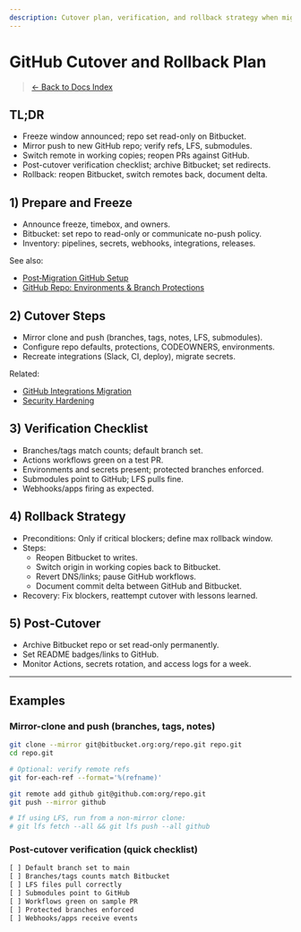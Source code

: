 ```yaml
---
description: Cutover plan, verification, and rollback strategy when migrating from Bitbucket to GitHub
---
```


# GitHub Cutover and Rollback Plan

> [← Back to Docs Index](./README.md)

## TL;DR
- Freeze window announced; repo set read-only on Bitbucket.
- Mirror push to new GitHub repo; verify refs, LFS, submodules.
- Switch remote in working copies; reopen PRs against GitHub.
- Post-cutover verification checklist; archive Bitbucket; set redirects.
- Rollback: reopen Bitbucket, switch remotes back, document delta.

## 1) Prepare and Freeze
- Announce freeze, timebox, and owners.
- Bitbucket: set repo to read-only or communicate no-push policy.
- Inventory: pipelines, secrets, webhooks, integrations, releases.

See also:
- [Post‑Migration GitHub Setup](./github-post-migration-setup.md)
- [GitHub Repo: Environments & Branch Protections](./github-repo-setup-environments.md)

## 2) Cutover Steps
- Mirror clone and push (branches, tags, notes, LFS, submodules).
- Configure repo defaults, protections, CODEOWNERS, environments.
- Recreate integrations (Slack, CI, deploy), migrate secrets.

Related:
- [GitHub Integrations Migration](./github-integrations-migration.md)
- [Security Hardening](./github-security-hardening.md)

## 3) Verification Checklist
- Branches/tags match counts; default branch set.
- Actions workflows green on a test PR.
- Environments and secrets present; protected branches enforced.
- Submodules point to GitHub; LFS pulls fine.
- Webhooks/apps firing as expected.

## 4) Rollback Strategy
- Preconditions: Only if critical blockers; define max rollback window.
- Steps:
  - Reopen Bitbucket to writes.
  - Switch origin in working copies back to Bitbucket.
  - Revert DNS/links; pause GitHub workflows.
  - Document commit delta between GitHub and Bitbucket.
- Recovery: Fix blockers, reattempt cutover with lessons learned.

## 5) Post‑Cutover
- Archive Bitbucket repo or set read-only permanently.
- Set README badges/links to GitHub.
- Monitor Actions, secrets rotation, and access logs for a week.

---

## Examples

### Mirror-clone and push (branches, tags, notes)

```bash
git clone --mirror git@bitbucket.org:org/repo.git repo.git
cd repo.git

# Optional: verify remote refs
git for-each-ref --format='%(refname)'

git remote add github git@github.com:org/repo.git
git push --mirror github

# If using LFS, run from a non-mirror clone:
# git lfs fetch --all && git lfs push --all github
```

### Post-cutover verification (quick checklist)

```txt
[ ] Default branch set to main
[ ] Branches/tags counts match Bitbucket
[ ] LFS files pull correctly
[ ] Submodules point to GitHub
[ ] Workflows green on sample PR
[ ] Protected branches enforced
[ ] Webhooks/apps receive events
```

